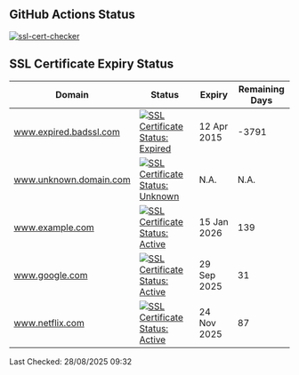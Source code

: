 ## GitHub Actions Status
[![ssl-cert-checker](https://github.com/owxiang/ssl-cert-checker/actions/workflows/ssl-cert-checker.yml/badge.svg?branch=main)](https://github.com/owxiang/ssl-cert-checker/actions/workflows/ssl-cert-checker.yml)
## SSL Certificate Expiry Status
<!-- prettier-ignore -->
| Domain | Status | Expiry | Remaining Days |
|--------|--------|--------|----------------|
| www.expired.badssl.com | [![SSL Certificate Status: Expired](https://img.shields.io/badge/Expired-red.svg)](expired.badssl.com) | 12 Apr 2015 | -3791 |
| www.unknown.domain.com | [![SSL Certificate Status: Unknown](https://img.shields.io/badge/Unknown-lightgrey.svg)](unknown.domain.com) | N.A. | N.A. |
| www.example.com | [![SSL Certificate Status: Active](https://img.shields.io/badge/Active-brightgreen.svg)](example.com) | 15 Jan 2026 | 139 |
| www.google.com | [![SSL Certificate Status: Active](https://img.shields.io/badge/Active-brightgreen.svg)](google.com) | 29 Sep 2025 | 31 |
| www.netflix.com | [![SSL Certificate Status: Active](https://img.shields.io/badge/Active-brightgreen.svg)](netflix.com) | 24 Nov 2025 | 87 |

Last Checked: 28/08/2025 09:32

